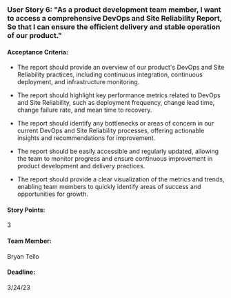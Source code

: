 ### User Story 6: "As a product development team member, I want to access a comprehensive DevOps and Site Reliability Report, So that I can ensure the efficient delivery and stable operation of our product."

#### Acceptance Criteria:

- The report should provide an overview of our product's DevOps and Site Reliability practices, including continuous integration, continuous deployment, and infrastructure monitoring.

- The report should highlight key performance metrics related to DevOps and Site Reliability, such as deployment frequency, change lead time, change failure rate, and mean time to recovery.

- The report should identify any bottlenecks or areas of concern in our current DevOps and Site Reliability processes, offering actionable insights and recommendations for improvement.

- The report should be easily accessible and regularly updated, allowing the team to monitor progress and ensure continuous improvement in product development and delivery practices.

- The report should provide a clear visualization of the metrics and trends, enabling team members to quickly identify areas of success and opportunities for growth.

#### Story Points:
3

#### Team Member:
Bryan Tello

#### Deadline:
3/24/23
